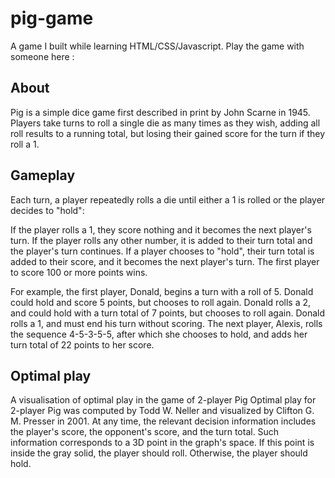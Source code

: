 # pig-game
A game I built while learning HTML/CSS/Javascript. 
Play the game with someone here :

## About
Pig is a simple dice game first described in print by John Scarne in 1945. Players take turns to roll a single die as many times as they wish, adding all roll results to a running total, but losing their gained score for the turn if they roll a 1.

## Gameplay
Each turn, a player repeatedly rolls a die until either a 1 is rolled or the player decides to "hold":

If the player rolls a 1, they score nothing and it becomes the next player's turn.
If the player rolls any other number, it is added to their turn total and the player's turn continues.
If a player chooses to "hold", their turn total is added to their score, and it becomes the next player's turn.
The first player to score 100 or more points wins.

For example, the first player, Donald, begins a turn with a roll of 5. Donald could hold and score 5 points, but chooses to roll again. Donald rolls a 2, and could hold with a turn total of 7 points, but chooses to roll again. Donald rolls a 1, and must end his turn without scoring. The next player, Alexis, rolls the sequence 4-5-3-5-5, after which she chooses to hold, and adds her turn total of 22 points to her score.

## Optimal play

A visualisation of optimal play in the game of 2-player Pig
Optimal play for 2-player Pig was computed by Todd W. Neller and visualized by Clifton G. M. Presser in 2001. At any time, the relevant decision information includes the player's score, the opponent's score, and the turn total. Such information corresponds to a 3D point in the graph's space. If this point is inside the gray solid, the player should roll. Otherwise, the player should hold.
